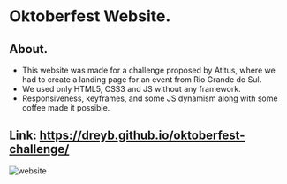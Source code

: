 # Oktoberfest Website.

## About.
- This website was made for a challenge proposed by Atitus, where we had to create a landing page for an event from Rio Grande do Sul.
- We used only HTML5, CSS3 and JS without any framework.
- Responsiveness, keyframes, and some JS dynamism along with some coffee made it possible.

## Link: https://dreyb.github.io/oktoberfest-challenge/

![website](https://user-images.githubusercontent.com/79692874/133488666-762275a0-876c-4c06-b598-44be65f15e82.png)
